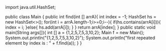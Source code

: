 import java.util.HashSet;

public class Main {
	public int find(int [] arrA){
		int index = -1;
		HashSet<Integer> hs = new HashSet<>();
		for(int i = arrA.length-1;i>=0;i--){
			if(hs.contains(arrA[i])){
				index = i;
			}else{
				hs.add(arrA[i]);
			}
		}
		return arrA[index];
	}
	public static void main(String args[]){
		int [] a = {1,2,5,7,5,3,10,2};
		Main f = new Main();
		System.out.println("{1,2,5,7,5,3,10,2}");
		System.out.println("first repeated element by index is : " + f.find(a));
	}
}
